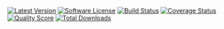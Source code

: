 [![Latest Version](https://img.shields.io/github/release/golonka/bbcodeparser.svg?style=flat-square)](https://github.com/golonka/bbcodeparser/releases)
[![Software License](https://img.shields.io/badge/license-MIT-brightgreen.svg?style=flat-square)](LICENSE.md)
[![Build Status](https://img.shields.io/travis/golonka/BBCodeParser/master.svg?style=flat-square)](https://travis-ci.org/golonka/BBCodeParser)
[![Coverage Status](https://img.shields.io/scrutinizer/coverage/g/golonka/bbcodeparser/master.svg?style=flat-square)](https://scrutinizer-ci.com/g/golonka/bbcodeparser/code-structure)
[![Quality Score](https://img.shields.io/scrutinizer/g/golonka/bbcodeparser/master.svg?style=flat-square)](https://scrutinizer-ci.com/g/golonka/bbcodeparser)
[![Total Downloads](https://img.shields.io/packagist/dt/golonka/bbcodeparser.svg?style=flat-square)](https://packagist.org/packages/golonka/bbcodeparser)

